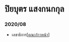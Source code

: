 # ปิยบุตร แสงกนกกุล

### 2020/08
- เลขาธิการ[[คณะก้าวหน้า]] 

[//begin]: # "Autogenerated link references for markdown compatibility"
[คณะก้าวหน้า]: ../คณะก้าวหน้า "คณะก้าวหน้า - Progressive Movement"
[//end]: # "Autogenerated link references"